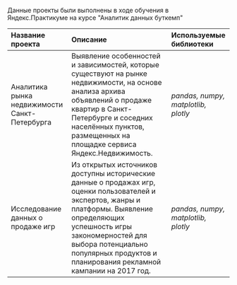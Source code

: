 Данные проекты были выполнены в ходе обучения в Яндекс.Практикуме на курсе "Аналитик данных буткемп" 

| Название проекта | Описание | Используемые библиотеки |
| :--------------- | :------- |:----------------------- |
| Аналитика рынка недвижимости Санкт-Петербурга | Выявление особенностей и зависимостей, которые существуют на рынке недвижимости, на основе анализа архива объявлений о продаже квартир в Санкт-Петербурге и соседних населённых пунктов, размещенных на площадке сервиса Яндекс.Недвижимость. | *pandas, numpy, matplotlib, plotly* |
| Исследование данных о продаже игр | Из открытых источников доступны исторические данные о продажах игр, оценки пользователей и экспертов, жанры и платформы. Выявление определяющих успешность игры закономерностей для выбора потенциально популярных продуктов и планирования рекламной кампании на 2017 год. | *pandas, numpy, matplotlib, plotly* | 

